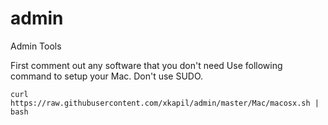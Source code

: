 admin
=====

Admin Tools

First comment out any software that you don't need
Use following command to setup your Mac. Don't use SUDO.

    curl https://raw.githubusercontent.com/xkapil/admin/master/Mac/macosx.sh | bash
